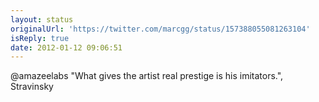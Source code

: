 ```yaml
---
layout: status
originalUrl: 'https://twitter.com/marcgg/status/157388055081263104'
isReply: true
date: 2012-01-12 09:06:51
---
```


@amazeelabs "What gives the artist real prestige is his imitators.", Stravinsky
